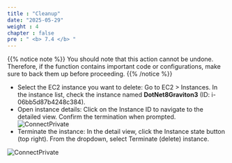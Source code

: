 ```yaml
---
title : "Cleanup"
date: "2025-05-29"
weight : 4
chapter : false
pre : " <b> 7.4 </b> "
---
```



{{% notice note %}}
You should note that this action cannot be undone. Therefore, if the function contains important code or configurations, make sure to back them up before proceeding.
{{% /notice %}}

- Select the EC2 instance you want to delete: Go to EC2 > Instances. In the instance list, check the instance named **DotNet8Graviton3** (ID: i-06bb5d87b4248c384).
- Open instance details: Click on the Instance ID to navigate to the detailed view. Confirm the termination when prompted.
![ConnectPrivate](/images/7-Graviton/7.10.clean.png)
- Terminate the instance: In the detail view, click the Instance state button (top right). From the dropdown, select Terminate (delete) instance.

![ConnectPrivate](/images/7-Graviton/7.11.clean.png)

